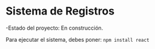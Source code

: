 <h1>Sistema de Registros</h1>

-Estado del proyecto: En construcción.

Para ejecutar el sistema, debes poner:
```npm install react```
